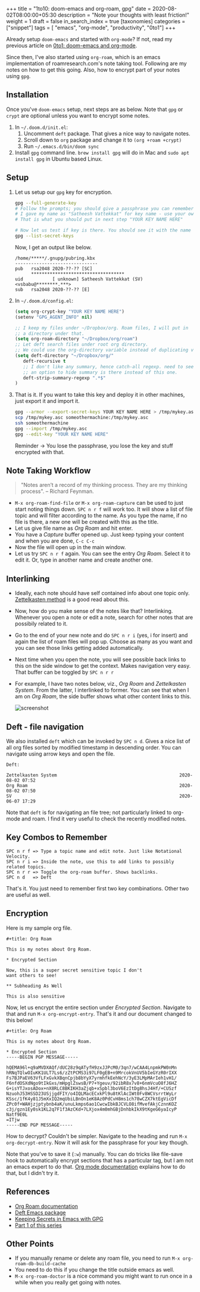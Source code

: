 +++
title = "1to10: doom-emacs and org-roam, gpg"
date = 2020-08-02T08:00:00+05:30
description = "Note your thoughts with least friction!"
weight = 1
draft = false
in_search_index = true
[taxonomies]
categories = ["snippet"]
tags = [ "emacs", "org-mode", "productivity", "0to1"]
+++

Already setup `doom-emacs` and started with `org-mode`? If not, read my
previous article on [0to1: doom-emacs and org-mode](/blog/doom_emacs_org_0_to_1/).

Since then, I've also started using `org-roam`, which is an emacs implementation
of roamresearch.com's note taking tool. Following are my notes on how to get this going.
Also, how to encrypt part of your notes using `gpg`.

<!-- more -->

## Installation

Once you've `doom-emacs` setup, next steps are as below. Note that `gpg` or `crypt` are optional
unless you want to encrypt some notes.

1. In `~/.doom.d/init.el`:
   1. Uncomment `deft` package. That gives a nice way to navigate notes.
   2. Scroll down to `org` package and change it to `(org +roam +crypt)`
   3. Run `~/.emacs.d/bin/doom sync`
2. Install `gpg` command line.  `brew install gpg` will do in Mac and `sudo apt install gpg` in Ubuntu based Linux.

## Setup
1. Let us setup our `gpg` key for encryption.
   ```sh
   gpg --full-generate-key
   # Follow the prompts; you should give a passphrase you can remember.
   # I gave my name as "Satheesh Vattekkat" for key name - use your own name. 
   # That is what you should put in next step "YOUR KEY NAME HERE"

   # Now let us test if key is there. You should see it with the name
   gpg --list-secret-keys
   ```
   Now, I get an output like below.
   ```
   /home/*****/.gnupg/pubring.kbx
   -------------------------------
   pub   rsa2048 2020-??-?? [SC]
         ***********************************
   uid           [ unknown] Satheesh Vattekkat (SV) <vsbabu@********.***>
   sub   rsa2048 2020-??-?? [E]
   ```
2. In `~/.doom.d/config.el`:
   ```lisp
   (setq org-crypt-key "YOUR KEY NAME HERE")
   (setenv "GPG_AGENT_INFO" nil)

   ;; I keep my files under ~/Dropbox/org. Roam files, I will put in 
   ;; a directory under that.
   (setq org-roam-directory "~/Dropbox/org/roam")
   ;; Let deft search files under root org directory.
   ;; We could use the org-directory variable instead of duplicating values
   (setq deft-directory "~/Dropbox/org/"
      deft-recursive t
      ;; I don't like any summary, hence catch-all regexp. need to see if
      ;; an option to hide summary is there instead of this one.
      deft-strip-summary-regexp ".*$"
   )
   ```
3. That is it. If you want to take this key and deploy it in other machines, just export it and import it.
   ```sh
   gpg --armor --export-secret-keys YOUR KEY NAME HERE > /tmp/mykey.asc
   scp /tmp/mykey.asc someothermachine:/tmp/mykey.asc
   ssh someothermachine
   gpg --import /tmp/mykey.asc
   gpg --edit-key "YOUR KEY NAME HERE"
   ```

   Reminder -> You lose the passphrase, you lose the key and stuff encrypted with that.

## Note Taking Workflow

> "Notes aren’t a record of my thinking process. They are my thinking process". 
> – Richard Feynman.

* `M-x org-roam-find-file` or `M-x org-roam-capture` can be used to just start noting things down.
  `SPC n r f` will work too. It will show a list of file topic and will filter according to the name.
  As you type the name, if no file is there, a new one will be created with this as the title.
* Let us give file name as *Org Roam* and hit enter.
* You have a *Capture* buffer opened up. Just keep typing your content and when you are done, `C-c C-c`
* Now the file will open up in the main window. 
* Let us try `SPC n r f` again. You can see the entry *Org Roam*. Select it to edit it. Or, type
  in another name and create another one.

## Interlinking

* Ideally, each note should have self contained info about one topic only. 
  [Zettelkasten method](https://en.wikipedia.org/wiki/Zettelkasten) is a good
  read about this.
* Now, how do you make sense of the notes like that? Interlinking. Whenever you
  open a note or edit a note, search for other notes that are possibily related to it.
* Go to the end of your new note and do `SPC n r i` (yes, i for insert) and again the
  list of roam files will pop up. Choose as many as you want and you can see those
  links getting added automatically.
* Next time when you open the note, you will see possible back links to this on the
  side window to get the context. Makes navigation very easy. That buffer can be toggled
  by `SPC n r r`
* For example, I have two notes below, viz., *Org Roam* and *Zettelkasten System*. From 
  the latter, I interlinked to former. You can see that when I am on *Org Roam*, the side
  buffer shows what other content links to this.

  ![screenshot](01.png)


## Deft - file navigation
We also installed `deft` which can be invoked by `SPC n d`. Gives a nice list of all org
files sorted by modified timestamp in descending order. You can navigate using arrow keys
and open the file.

  ```
  Deft: 

  Zettelkasten System                                              2020-08-02 07:52
  Org Roam                                                         2020-08-02 07:50
  SV                                                               2020-06-07 17:29
  ```

Note that `deft` is for navigating an file tree; not particularly linked to org-mode and roam. I find
it very useful to check the recently modified notes.

## Key Combos to Remember

   ```
   SPC n r f => Type a topic name and edit note. Just like Notational Velocity.
   SPC n r i => Inside the note, use this to add links to possibly related topics.
   SPC n r r => Toggle the org-roam buffer. Shows backlinks.
   SPC n d   => Deft
   ```

That's it. You just need to remember first two key combinations. Other two are useful as well.


## Encryption
Here is my sample org file.

```
#+title: Org Roam

This is my notes about Org Roam.

* Encrypted Section

Now, this is a super secret sensitive topic I don't
want others to see!

** Subheading As Well

This is also sensitive
```

Now, let us encrypt the entire section under *Encrypted Section*. Navigate to that and
run `M-x org-encrypt-entry`. That's it and our document changed to this below!

```
#+title: Org Roam

This is my notes about Org Roam.

* Encrypted Section
-----BEGIN PGP MESSAGE-----

hQEMA96l+q9aMVDXAQf/dUC28z9qATyfH9zxJJPcM0/3qn7/wCAA4LnpmkPW0nMn
hRNqTQlwOIuKK1ULT7Ls6/zZtPCMS3i97LF0gEB+n9MrcokVnUV5bIeGYzR0rIXX
Fs7BJPaEV63VfLFxGvkXBqnCpjb8bYyX7yrmhfkEehNcY/3yE3LMpMArIeh1vH1/
F6nfdOSXdNgo9tIkGxs/mHpglZswsB/P7+Ygeuv/92ibR8x7v8+6nmVcuO8fJ6HZ
G+isYTJxosADox+nX8RLC8BKIKH3aZjqb+xSpbl3boV6EzItDg8hsJ4Hf/+CUSzf
NzuohJ53HSSD23USjjgdFIY/o4IQLMacECxkPl9u8tKlAcIWt0Fv8WCVsrrtWyLr
KSsc/1fK4y81J5mXxIQ2mqUbiLBnOn1eK8Az0PdCvH8ms1ch78wCZX7ktEgVicDf
ZPc0f+WAHjzjptybnb4aK/unuLkmps6ao1CwcwIbkBJCVLO8ifMvefAkjCznnKOZ
c3j/gzn1Ey0sk1KL2q7F1f3AzCKd+7LXjox4m0mhGBjDnhbkIkX9tKgeG6yaIcyP
Natf9E0L
=ITjw
-----END PGP MESSAGE-----

```

How to decrypt? Couldn't be simpler. Navigate to the heading and run
`M-x org-decrypt-entry`. Now it will ask for the passphrase for your
key though. 

Note that you've to save it (`:w`) manually. You can do
tricks like file-save hook to automatically encrypt sections that has
a particular tag, but I am not an emacs expert to do that. [Org mode documentation](https://www.gnu.org/software/emacs/manual/html_node/org/org_002dcrypt.html) explains how to do that,
but I didn't try it.

## References

* [Org Roam documentation](https://org-roam.readthedocs.io/en/master/)
* [Deft Emacs package](https://jblevins.org/projects/deft/)
* [Keeping Secrets in Emacs with GPG](https://www.masteringemacs.org/article/keeping-secrets-in-emacs-gnupg-auth-sources)
* [Part 1 of this series](/blog/doom_emacs_org_0_to_1/)

## Other Points
* If you manually rename or delete any roam file, you need to run `M-x org-roam-db-build-cache`
* You need to do this if you change the title outside emacs as well.
* `M-x org-roam-doctor` is a nice command you might want to run once in a while when you really get going with notes.

